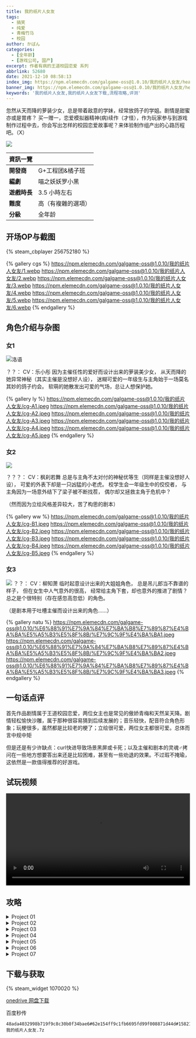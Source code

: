 ```yaml
---
title: 我的纸片人女友
tags:
  - 搞笑
  - 纯爱
  - 青梅竹马
  - 校园
author: かばん
categories:
  - [全年龄]
  - [游戏公司, 国产]
excerpt: 作者有病的王道校园恋爱 系列
abbrlink: 52680
date: 2021-12-10 08:58:13
index_img: https://npm.elemecdn.com/galgame-oss@1.0.10/我的纸片人女友/header.webp
banner_img: https://npm.elemecdn.com/galgame-oss@1.0.10/我的纸片人女友/header.webp
keywords: '我的纸片人女友,我的纸片人女友下载,流程攻略,评测'
---
```

忽然从天而降的萝装少女，总是带着敌意的学妹，经常放鸽子的学姐。剧情是甜蜜亦或是胃疼？ 买一赠一，恋爱模拟器精神(病)续作（才怪），作为玩家参与到游戏制作过程中去，你会写出怎样的校园恋爱故事呢？来体验制作组产出的心路历程吧。（X） 

![](https://npm.elemecdn.com/galgame-oss@1.0.10/我的纸片人女友/header.jpg)

| 資訊一覽      |                             |
| :----------- | ---------------------------- |
| **開發商**   | G+工程团&橘子班 |
| **編劇**     | 喵之妖妖罗小黑 |
| **遊戲時長** | 3.5 小時左右 |
| **難度**     | 高（有複雜的選項） |
| **分級**     | 全年龄 |

## 开场OP与截图

{% steam_cbplayer 256752180 %}

{% gallery cgs %}
https://npm.elemecdn.com/galgame-oss@1.0.10/我的纸片人女友/1.webp
https://npm.elemecdn.com/galgame-oss@1.0.10/我的纸片人女友/2.webp
https://npm.elemecdn.com/galgame-oss@1.0.10/我的纸片人女友/3.webp
https://npm.elemecdn.com/galgame-oss@1.0.10/我的纸片人女友/4.webp
https://npm.elemecdn.com/galgame-oss@1.0.10/我的纸片人女友/5.webp
https://npm.elemecdn.com/galgame-oss@1.0.10/我的纸片人女友/6.webp
{% endgallery %}

## 角色介绍与杂图

### 女1

![洛语](https://npm.elemecdn.com/galgame-oss@1.0.10/我的纸片人女友/A.webp)

？？：
CV：乐小彤
因为主催任性的爱好而设计出来的萝装美少女，
从天而降的她异常神秘（其实主催是没想好人设），
迷糊可爱的一年级生与主角始于一场莫名其妙的鸽子约会。
软萌的她散发出可爱的气场，总让人想保护她。

{% gallery ly %}
https://npm.elemecdn.com/galgame-oss@1.0.10/我的纸片人女友/cg-A1.jpeg
https://npm.elemecdn.com/galgame-oss@1.0.10/我的纸片人女友/cg-A2.jpeg
https://npm.elemecdn.com/galgame-oss@1.0.10/我的纸片人女友/cg-A3.jpeg
https://npm.elemecdn.com/galgame-oss@1.0.10/我的纸片人女友/cg-A4.jpeg
https://npm.elemecdn.com/galgame-oss@1.0.10/我的纸片人女友/cg-A5.jpeg
{% endgallery %}

### 女2

![](https://npm.elemecdn.com/galgame-oss@1.0.10/我的纸片人女友/B.webp)

？？？：
CV：枫刹若舞
总是与主角不太对付的神秘优等生（同样是主催没想好人设），
可爱的外表下却是一只凶猛的小老虎。
校学生会一年级生中的佼佼者，
与主角因为一场意外结下了梁子被不断找茬，
偶尔却又拯救主角于危机中？

（然而因为立绘风格差异较大，苦了构思的剧本）

{% gallery ww %}
https://npm.elemecdn.com/galgame-oss@1.0.10/我的纸片人女友/cg-B1.jpeg
https://npm.elemecdn.com/galgame-oss@1.0.10/我的纸片人女友/cg-B2.jpeg
https://npm.elemecdn.com/galgame-oss@1.0.10/我的纸片人女友/cg-B3.jpeg
https://npm.elemecdn.com/galgame-oss@1.0.10/我的纸片人女友/cg-B4.jpeg
https://npm.elemecdn.com/galgame-oss@1.0.10/我的纸片人女友/cg-B5.jpeg
{% endgallery %}

### 女3

![](https://npm.elemecdn.com/galgame-oss@1.0.10/我的纸片人女友/C.webp)
？？：
CV：柳知萧
临时起意设计出来的大姐姐角色，
总是吊儿郎当不靠谱的样子，
但在女生中人气意外的很高，
经常给主角下套，却也意外的推进了剧情？
总之是个很特别（存在感忽高忽低）的角色。

（是剧本用于吐槽主催而设计出来的角色……）

{% gallery natu %}
https://npm.elemecdn.com/galgame-oss@1.0.10/%E6%88%91%E7%9A%84%E7%BA%B8%E7%89%87%E4%BA%BA%E5%A5%B3%E5%8F%8B/%E7%9C%9F%E4%BA%BA1.jpeg
https://npm.elemecdn.com/galgame-oss@1.0.10/%E6%88%91%E7%9A%84%E7%BA%B8%E7%89%87%E4%BA%BA%E5%A5%B3%E5%8F%8B/%E7%9C%9F%E4%BA%BA2.jpeg
https://npm.elemecdn.com/galgame-oss@1.0.10/%E6%88%91%E7%9A%84%E7%BA%B8%E7%89%87%E4%BA%BA%E5%A5%B3%E5%8F%8B/%E7%9C%9F%E4%BA%BA3.jpeg
{% endgallery %}

## 一句话点评

首先作品剧情属于王道校园恋爱，两位女主也是常见的傲娇青梅和天然呆天降。剧情轻松愉快沙雕，属于那种很容易猜到后续发展的；音乐轻快，配音符合角色形象；玩梗很多，虽然都是比较老的梗了；立绘很可爱，两位女主都很可爱。总体而言中规中矩

但是还是有少许缺点：curl快进导致场景黑屏或卡死；以及主催和剧本的灵魂♂拷问在一些地方想要答出来还是比较困难，甚至有一些劝退的效果。不过瑕不掩瑜，这依然是一款值得推荐的好游戏。


## 试玩视频

   <video controls preload="metadata" width='100%' >
      <source src="https://pan.bilnn.cn/api/v3/file/sourcejump/2lO7BYSG/8eNm05qvvbFv2IBMM7trZqCwewMqd5bWmXcfEMFZLHQ*" type="video/mp4">
<p> To view this video please enable JavaScript</p>
   </video>
   
## 攻略

<details><summary>Project 01 </summary>

Save 1

2. 向现实低头

Save 2

2. 还是洗洗睡吧

Save 3

1. 使用经典桥段

Any choice - 继续坚持 OR 退而求次

Save 4

2. 设定为大学生

Save 5

2. 接地气一点


Project 01 finished!

</details>

<details><summary>Project 02 </summary>
2. 觉得不行

2. 觉得不行

Save 1

2. 觉得不行

2. 觉得不行

2. 觉得不行

Save 2

2. 放弃想法

Any choice - 同意 OR 反对

Save 3

1. 不理他之后再说

Project 02 finished!

</details>

<details><summary>Project 03 </summary>

Save 1
1. 保持己见

Any choice - 同意 OR 反对

2. 坚持己见

Save 2

1. 据理力争

Project 03 finished!

</details>

<details><summary>Project 04 </summary>

2. 不搭理他

1. 继续质疑

1. 继续质疑

Save 1

1. 继续讨论

1. 继续测试

ROLL！

ROLL！

Save 2

1. 摸鱼测试

Project 04 finished!

</details>

<details><summary>Project 05 </summary>

2. 随便敷衍

2. 随便敷衍

1. 认真解释

Save 1

2. 随便敷衍

Save 2

1. 无奈放弃


Project 05 finished!

</details>

<details><summary>Project 06 </summary>

2. 直接放弃

1. 赞成

1. 同意

Save 1

2. 反对

Any choice - 好像是…… OR 没有吧……

Save 2

1. 无奈放弃


Project 06 finished! 

</details>

<details><summary>Project 07 </summary>

Save 1
1. 稍微退让
2. 直接拒绝
1. 设置选项
Save 2
2. 追上前去
2. 坐在薇薇旁边

洛语线

Load Save 1
2. 直接拒绝
1. 稍微退让
1. 设置选项
2. 拦住问清楚
1. 坐在洛语旁边

薇薇线

</details>


## 下载与获取

{% steam_widget 1070020 %}

<a class="btn" href="https://dl.galgamer.eu.org/Make%20butter%20together!.7z" title="国外网盘">onedrive 网盘下载</a>

百度秒传
```
48ada4032998b719f9c8c30b0f34bae6#62e154ff9c1fb6695fd99f008871d44d#1582119538#我的纸片人女友.7z
```
